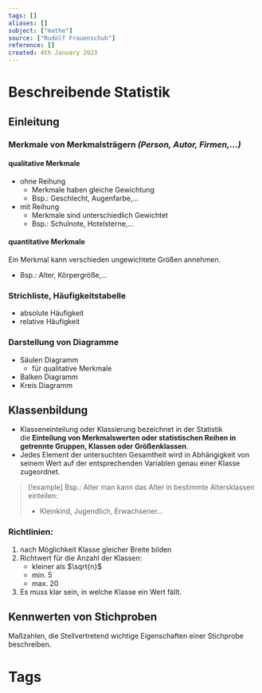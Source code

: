 ```yaml
---
tags: []
aliases: []
subject: ["mathe"]
source: ["Rudolf Frauenschuh"]
reference: []
created: 4th January 2023
---
```


# Beschreibende Statistik
## Einleitung
### Merkmale von Merkmalsträgern *(Person, Autor, Firmen,...)*
#### qualitative Merkmale
- ohne Reihung  
	- Merkmale haben gleiche Gewichtung
	- Bsp.: Geschlecht, Augenfarbe,… 
- mit Reihung   
	- Merkmale sind unterschiedlich Gewichtet
	- Bsp.: Schulnote, Hotelsterne,… 

#### quantitative Merkmale
Ein Merkmal kann verschieden ungewichtete Größen annehmen.
- Bsp.: Alter, Körpergröße,…

### Strichliste, Häufigkeitstabelle
- absolute Häufigkeit
- relative Häufigkeit
### Darstellung von Diagramme
- Säulen Diagramm
	- für qualitative Merkmale
- Balken Diagramm
- Kreis Diagramm

## Klassenbildung
- Klasseneinteilung oder Klassierung bezeichnet in der Statistik die **Einteilung von Merkmalswerten oder statistischen Reihen in getrennte Gruppen, Klassen oder Größenklassen**.
- Jedes Element der untersuchten Gesamtheit wird in Abhängigkeit von seinem Wert auf der entsprechenden Variablen genau einer Klasse zugeordnet.
> [!example] Bsp.: Alter
> man kann das Alter in bestimmte Altersklassen einteilen:
> - Kleinkind, Jugendlich, Erwachsener...

### Richtlinien:
1. nach Möglichkeit Klasse gleicher Breite bilden
2. Richtwert für die Anzahl der Klassen:
	- kleiner als $\sqrt{n}$
	- min. 5
	- max. 20
3. Es muss klar sein, in welche Klasse ein Wert fällt.

## Kennwerten von Stichproben
Maßzahlen, die Stellvertretend wichtige Eigenschaften einer Stichprobe beschreiben.

# Tags